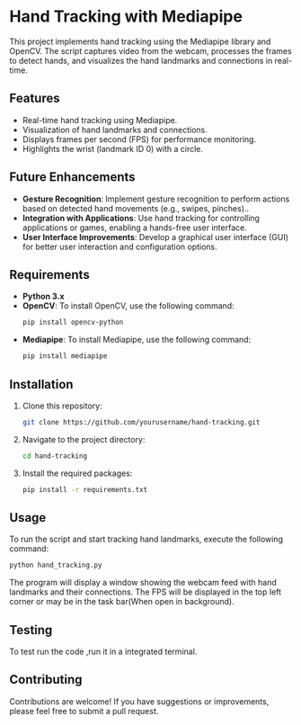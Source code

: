 # Hand Tracking with Mediapipe

This project implements hand tracking using the Mediapipe library and OpenCV. The script captures video from the webcam, processes the frames to detect hands, and visualizes the hand landmarks and connections in real-time.

## Features

- Real-time hand tracking using Mediapipe.
- Visualization of hand landmarks and connections.
- Displays frames per second (FPS) for performance monitoring.
- Highlights the wrist (landmark ID 0) with a circle.

## Future Enhancements

- **Gesture Recognition**: Implement gesture recognition to perform actions based on detected hand movements (e.g., swipes, pinches)..
- **Integration with Applications**: Use hand tracking for controlling applications or games, enabling a hands-free user interface.
- **User Interface Improvements**: Develop a graphical user interface (GUI) for better user interaction and configuration options.

## Requirements

- **Python 3.x**
- **OpenCV**: To install OpenCV, use the following command:
  ```bash
  pip install opencv-python
  ```
- **Mediapipe**: To install Mediapipe, use the following command:
  ```bash
  pip install mediapipe
  ```

## Installation

1. Clone this repository:
   ```bash
   git clone https://github.com/yourusername/hand-tracking.git
   ```
2. Navigate to the project directory:
   ```bash
   cd hand-tracking
   ```

3. Install the required packages:
   ```bash
   pip install -r requirements.txt
   ```

## Usage

To run the script and start tracking hand landmarks, execute the following command:

```bash
python hand_tracking.py
```

The program will display a window showing the webcam feed with hand landmarks and their connections. The FPS will be displayed in the top left corner or may be in the task bar(When open in background).

## Testing

To test run the code ,run it in a integrated terminal. 

## Contributing

Contributions are welcome! If you have suggestions or improvements, please feel free to submit a pull request.

